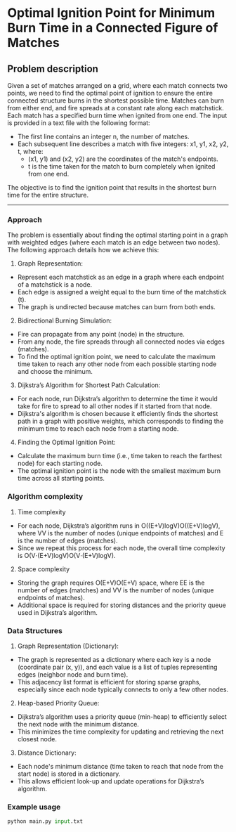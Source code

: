 # Optimal Ignition Point for Minimum Burn Time in a Connected Figure of Matches

## Problem description
Given a set of matches arranged on a grid, where each match connects two points, we need to find the optimal point of ignition to ensure the entire connected structure burns in the shortest possible time. Matches can burn from either end, and fire spreads at a constant rate along each matchstick. Each match has a specified burn time when ignited from one end.
The input is provided in a text file with the following format:
- The first line contains an integer n, the number of matches.
- Each subsequent line describes a match with five integers: x1, y1, x2, y2, t, where:
  - (x1, y1) and (x2, y2) are the coordinates of the match's endpoints.
  - t is the time taken for the match to burn completely when ignited from one end.

The objective is to find the ignition point that results in the shortest burn time for the entire structure.

--------------------------------------------------------------------------------------------------------

### Approach
The problem is essentially about finding the optimal starting point in a graph with weighted edges (where each match is an edge between two nodes). The following approach details how we achieve this:
1. Graph Representation:
  - Represent each matchstick as an edge in a graph where each endpoint of a matchstick is a node.
  - Each edge is assigned a weight equal to the burn time of the matchstick (t).
  - The graph is undirected because matches can burn from both ends.

2. Bidirectional Burning Simulation:
  -  Fire can propagate from any point (node) in the structure.
  - From any node, the fire spreads through all connected nodes via edges (matches).
  - To find the optimal ignition point, we need to calculate the maximum time taken to reach any other node from each possible starting node and choose the minimum.

3. Dijkstra’s Algorithm for Shortest Path Calculation:
  - For each node, run Dijkstra’s algorithm to determine the time it would take for fire to spread to all other nodes if it started from that node.
  - Dijkstra's algorithm is chosen because it efficiently finds the shortest path in a graph with positive weights, which corresponds to finding the minimum time to reach each node from a starting node.

4. Finding the Optimal Ignition Point:
  - Calculate the maximum burn time (i.e., time taken to reach the farthest node) for each starting node.
  - The optimal ignition point is the node with the smallest maximum burn time across all starting points.

### Algorithm complexity
1. Time complexity
  - For each node, Dijkstra’s algorithm runs in O((E+V)log⁡V)O((E+V)logV), where VV is the number of nodes (unique endpoints of matches) and E is the number of edges (matches).
  - Since we repeat this process for each node, the overall time complexity is O(V⋅(E+V)log⁡V)O(V⋅(E+V)logV).

2. Space complexity
  - Storing the graph requires O(E+V)O(E+V) space, where EE is the number of edges (matches) and VV is the number of nodes (unique endpoints of matches).
  - Additional space is required for storing distances and the priority queue used in Dijkstra’s algorithm.

### Data Structures 
1. Graph Representation (Dictionary):
  - The graph is represented as a dictionary where each key is a node (coordinate pair (x, y)), and each value is a list of tuples representing edges (neighbor node and burn time).
  - This adjacency list format is efficient for storing sparse graphs, especially since each node typically connects to only a few other nodes.

2. Heap-based Priority Queue:
  - Dijkstra’s algorithm uses a priority queue (min-heap) to efficiently select the next node with the minimum distance.
  - This minimizes the time complexity for updating and retrieving the next closest node.

3. Distance Dictionary:
  - Each node's minimum distance (time taken to reach that node from the start node) is stored in a dictionary.
  - This allows efficient look-up and update operations for Dijkstra’s algorithm.

### Example usage
```python
python main.py input.txt
```